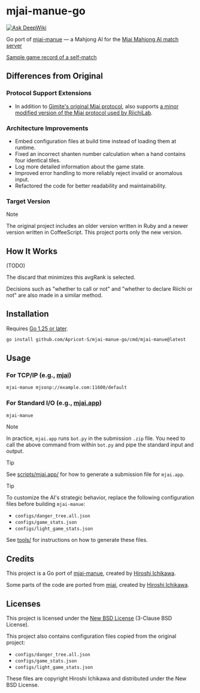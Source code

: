 # mjai-manue-go

[![Ask DeepWiki](https://deepwiki.com/badge.svg)](https://deepwiki.com/Apricot-S/mjai-manue-go)

Go port of [mjai-manue](https://github.com/gimite/mjai-manue) — a Mahjong AI for the [Mjai Mahjong AI match server](https://gimite.net/pukiwiki/index.php?Mjai%20%E9%BA%BB%E9%9B%80AI%E5%AF%BE%E6%88%A6%E3%82%B5%E3%83%BC%E3%83%90)

[Sample game record of a self-match](https://apricot-s.github.io/mjai-manue-go/)

## Differences from Original

### Protocol Support Extensions

- In addition to [Gimite's original Mjai protocol](https://gimite.net/pukiwiki/index.php?Mjai%20%E9%BA%BB%E9%9B%80AI%E5%AF%BE%E6%88%A6%E3%82%B5%E3%83%BC%E3%83%90), also supports [a minor modified version of the Mjai protocol used by RiichiLab](https://mjai.app/docs/mjai-protocol).

### Architecture Improvements

- Embed configuration files at build time instead of loading them at runtime.
- Fixed an incorrect shanten number calculation when a hand contains four identical tiles.
- Log more detailed information about the game state.
- Improved error handling to more reliably reject invalid or anomalous input.
- Refactored the code for better readability and maintainability.

### Target Version

> [!NOTE]
> The original project includes an older version written in Ruby and a newer version written in CoffeeScript. This project ports only the new version.

## How It Works

(TODO)

The discard that minimizes this avgRank is selected.

Decisions such as "whether to call or not" and "whether to declare Riichi or not" are also made in a similar method.

## Installation

Requires [Go 1.25 or later](https://go.dev/dl/).

```sh
go install github.com/Apricot-S/mjai-manue-go/cmd/mjai-manue@latest
```

## Usage

### For TCP/IP (e.g., [mjai](https://github.com/gimite/mjai))

```sh
mjai-manue mjsonp://example.com:11600/default
```

### For Standard I/O (e.g., [mjai.app](https://github.com/smly/mjai.app))

```sh
mjai-manue
```

> [!NOTE]
> In practice, `mjai.app` runs `bot.py` in the submission `.zip` file.
> You need to call the above command from within `bot.py` and pipe the standard input and output.

> [!TIP]
> See [scripts/mjai.app/](scripts/mjai.app/) for how to generate a submission file for `mjai.app`.

> [!TIP]
> To customize the AI's strategic behavior, replace the following configuration files before building `mjai-manue`:
>
> - `configs/danger_tree.all.json`
> - `configs/game_stats.json`
> - `configs/light_game_stats.json`
>
> See [tools/](tools/) for instructions on how to generate these files.

## Credits

This project is a Go port of [mjai-manue](https://github.com/gimite/mjai-manue), created by [Hiroshi Ichikawa](https://github.com/gimite).

Some parts of the code are ported from [mjai](https://github.com/gimite/mjai), created by [Hiroshi Ichikawa](https://github.com/gimite).

## Licenses

This project is licensed under the [New BSD License](LICENSE) (3-Clause BSD License).

This project also contains configuration files copied from the original project:

- `configs/danger_tree.all.json`
- `configs/game_stats.json`
- `configs/light_game_stats.json`

These files are copyright Hiroshi Ichikawa and distributed under the New BSD License.
